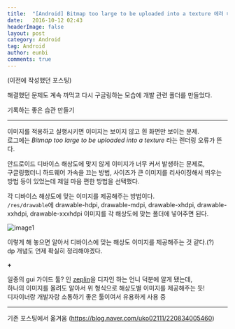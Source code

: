 ```yaml
---
title:  "[Android] Bitmap too large to be uploaded into a texture 에러 해결"
date:   2016-10-12 02:43
headerImage: false
layout: post
category: Android
tag: Android
author: eunbi
comments: true
---
```


(이전에 작성했던 포스팅)

해결했던 문제도 계속 까먹고 다시 구글링하는 모습에 개발 관련 폴더를 만들었다.  

기록하는 좋은 습관 만들기


---

이미지를 적용하고 실행시키면 이미지는 보이지 않고 흰 화면만 보이는 문제.  
로그에는 _Bitmap too large to be uploaded into a texture_  라는 렌더링 오류가 뜬다.  

안드로이드 디바이스 해상도에 맞지 않게 이미지가 너무 커서 발생하는 문제로,  
구글링했더니 하드웨어 가속을 끄는 방법, 사이즈가 큰 이미지를 리사이징해서 띄우는 방법 등이 있었는데 제일 마음 편한 방법을 선택했다.  

각 디바이스 해상도에 맞는 이미지를 제공해주는 방법이다.  
`/res/drawable`에 drawable-hdpi, drawable-mdpi, drawable-xhdpi, drawable-xxhdpi, drawable-xxxhdpi
이미지를 각 해상도에 맞는 폴더에 넣어주면 된다.  


![image1](http://eun-bi.github.io/assets/images/posting/1224_1.png)

이렇게 해 놓으면 알아서 디바이스에 맞는 해상도 이미지를 제공해주는 것 같다.(?)  
dp 개념도 언제 확실히 정리해야겠다.  

**+**

일종의 gui 가이드 툴? 인 [zeplin](https://zeplin.io/)을 디자인 하는 언니 덕분에 알게 됐는데,  
하나의 이미지를 올려도 알아서 위 형식으로 해상도별 이미지를 제공해주는 듯!  
디자이너랑 개발자랑 소통하기 좋은 툴이여서 유용하게 사용 중  

---

기존 포스팅에서 옮겨옴
(<https://blog.naver.com/uko02111/220834005460>)
